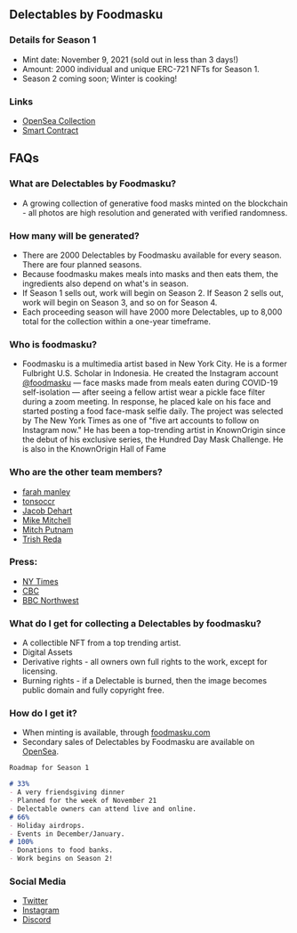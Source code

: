 ## Delectables by Foodmasku
### Details for Season 1
- Mint date: November 9, 2021 (sold out in less than 3 days!)
- Amount: 2000 individual and unique ERC-721 NFTs for Season 1.
- Season 2 coming soon; Winter is cooking!

### Links
- [OpenSea Collection](https://opensea.io/collection/delectables-by-foodmasku)
- [Smart Contract](https://etherscan.io/address/0x3d0f31395b0238093a37663c22ac98aa4ac71f0b)

## FAQs

### What are Delectables by Foodmasku?
- A growing collection of generative food masks minted on the blockchain - all photos are high resolution and generated with verified randomness.

### How many will be generated?
- There are 2000 Delectables by Foodmasku available for every season. There are four planned seasons.
- Because foodmasku makes meals into masks and then eats them, the ingredients also depend on what's in season.
- If Season 1 sells out, work will begin on Season 2. If Season 2 sells out, work will begin on Season 3, and so on for Season 4. 
- Each proceeding season will have 2000 more Delectables, up to 8,000 total for the collection within a one-year timeframe.

### Who is foodmasku?
- Foodmasku is a multimedia artist based in New York City. He is a former Fulbright U.S. Scholar in Indonesia. He created the Instagram account [@foodmasku](https://www.instagram.com/foodmasku) — face masks made from meals eaten during COVID-19 self-isolation — after seeing a fellow artist wear a pickle face filter during a zoom meeting. In response, he placed kale on his face and started posting a food face-mask selfie daily. The project was selected by The New York Times as one of "five art accounts to follow on Instagram now." He has been a top-trending artist in KnownOrigin since the debut of his exclusive series, the Hundred Day Mask Challenge. He is also in the KnownOrigin Hall of Fame

### Who are the other team members?
- [farah manley](https://twitter.com/farahmanley)
- [tonsoccr](https://twitter.com/tonsoccr)
- [Jacob Dehart](https://twitter.com/jacobdehart)
- [Mike Mitchell](https://twitter.com/sirmitchell)
- [Mitch Putnam](https://twitter.com/Postersandtoys)
- [Trish Reda](https://twitter.com/nft_ish)

### Press:
- [NY Times](https://www.nytimes.com/2020/09/16/arts/design/instagram-art-accounts.html)
- [CBC](https://www.cbc.ca/radio/asithappens/as-it-happens-the-friday-edition-1.5828644/why-this-n-y-artist-is-spending-the-pandemic-turning-his-meals-into-face-masks-1.5829046)
- [BBC Northwest](https://twitter.com/awaygray/status/1444397835881963522?s=20)

### What do I get for collecting a Delectables by foodmasku?
- A collectible NFT from a top trending artist.
- Digital Assets
- Derivative rights - all owners own full rights to the work, except for licensing.
- Burning rights - if a Delectable is burned, then the image becomes public domain and fully copyright free.

### How do I get it?
- When minting is available, through [foodmasku.com](https://foodmasku.com)
- Secondary sales of Delectables by Foodmasku are available on [OpenSea](https://opensea.io/collection/delectables-by-foodmasku).

```markdown
Roadmap for Season 1

# 33%
- A very friendsgiving dinner
- Planned for the week of November 21
- Delectable owners can attend live and online.
# 66%
- Holiday airdrops.
- Events in December/January.
# 100%
- Donations to food banks.
- Work begins on Season 2!

```

### Social Media
- [Twitter](https://twitter.com/foodmasku)
- [Instagram](https://instagram.com/foodmasku)
- [Discord](http://discord.art)
